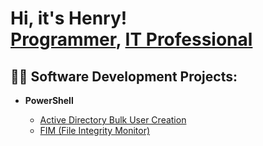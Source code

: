 <h1>Hi, it's Henry! <br/><a href="https://github.com/thethirdbirthday">Programmer</a>, <a href=>IT Professional</a>

<h2>👨‍💻 Software Development Projects:</h2>


- <b>PowerShell</b>

  - [Active Directory Bulk User Creation]()
  - [FIM (File Integrity Monitor)](https://github.com/joshmadakor1/PowerShell-Integrity-FIM)
